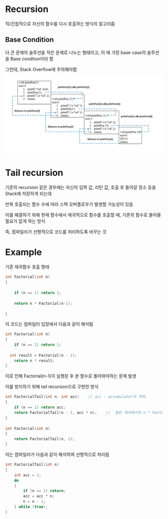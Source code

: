 # Recursion

직/간접적으로 자신의 함수를 다시 호출하는 방식의 알고리즘

## Base Condition

더 큰 문제의 솔루션을 작은 문제로 나누는 형태이고, 이 때 가장 base case의 솔루션을 Base condtion이라 함

그런데, Stack Overflow에 주의해야함

![Recursion](./images/recursion.jpg)

# Tail recursion

기존의 recursion 같은 경우에는 자신의 입력 값, 리턴 값, 호출 후 돌아갈 장소 등을 Stack에 저장하게 되는데

반복 호출되는 함수 수에 따라 스택 오버플로우가 발생할 가능성이 있음

이를 해결하기 위해 현재 함수에서 재귀적으로 함수를 호출할 때, 기존의 함수로 돌아올 필요가 없게 하는 방식

즉, 컴파일러가 선형적으로 코드를 처리하도록 바꾸는 것

# Example

기존 재귀함수 호출 형태

```cpp
int Factorial(int n)
{

	if (n == 1) return 1;

	return n * Factorial(n-1);

}
```

이 코드는 컴파일러 입장에서 다음과 같이 해석됨

```cpp
int Factorial(int n)
{
	if (n == 1) return 1;
	
  int result = Factorial(n - 1);
	return n * result;
}
```

이로 인해 Factorial(n-1)이 실행된 후 본 함수로 돌아와야하는 문제 발생

이를 방지하기 위해 tail recursion으로 구현한 방식 

```cpp
int FactorialTail(int n, int acc)    // acc : accumulator의 약자
{
	if (n == 1) return acc;
	return FactorialTail(n - 1, acc * n);    //  일반 재귀에서의 n * Factorial(n-1)와 달리 반환값에서 추가 연산을 필요로 하지 않음
}

int Factorial(int n)
{
	return FactorialTail(n, 1);
}
```

이는 컴파일러가 다음과 같이 해석하여 선형적으로 처리됨


```cpp
int FactorialTail(int n)
{
	int acc = 1;
	do
	{
		if (n == 1) return;
		acc = acc * n;
		n = n - 1;
	} while (true);
}
```
